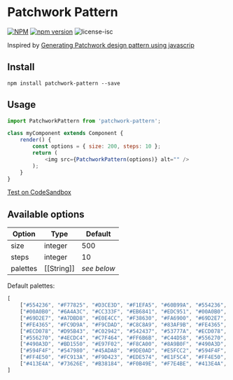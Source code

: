 
# Patchwork Pattern

[![NPM](https://nodei.co/npm/patchwork-pattern.png?downloads=true&downloadRank=true&stars=true)](https://nodei.co/npm/patchwork-pattern/)
[![npm version](https://badge.fury.io/js/patchwork-pattern.svg)](https://badge.fury.io/js/patchwork-pattern)
![license-isc](https://img.shields.io/github/license/giatro/patchwork-pattern.svg)

Inspired by [Generating Patchwork design pattern using javascrip](https://codeburst.io/generating-patchwork-design-patterns-using-javascript-a980ca094fd0)

## Install
```
npm install patchwork-pattern --save
```

## Usage
```js
import PatchworkPattern from 'patchwork-pattern';

class myComponent extends Component {
    render() {
        const options = { size: 200, steps: 10 };
        return (
            <img src={PatchworkPattern(options)} alt="" />
        );
    }
}
```
[Test on CodeSandbox](https://codesandbox.io/s/wonderful-bhabha-p7hlc?fontsize=14)

## Available options

| Option | Type | Default |
| ------ | ---- | ------- |
| size | integer | 500 |
| steps | integer | 10 |
| palettes | [[String]] | *see below* |

Default palettes:

```js
[
    ["#554236", "#F77825", "#D3CE3D", "#F1EFA5", "#60B99A", "#554236", "#F77825", "#D3CE3D"], // https://www.colourlovers.com/palette/940086/mystery_machine
    ["#00A0B0", "#6A4A3C", "#CC333F", "#EB6841", "#EDC951", "#00A0B0", "#6A4A3C", "#CC333F"], // https://www.colourlovers.com/palette/1473/Ocean_Five
    ["#69D2E7", "#A7DBD8", "#E0E4CC", "#F38630", "#FA6900", "#69D2E7", "#A7DBD8", "#E0E4CC"], // https://www.colourlovers.com/palette/92095/Giant_Goldfish
    ["#FE4365", "#FC9D9A", "#F9CDAD", "#C8C8A9", "#83AF9B", "#FE4365", "#FC9D9A", "#F9CDAD"], // https://www.colourlovers.com/palette/629637/()
    ["#ECD078", "#D95B43", "#C02942", "#542437", "#53777A", "#ECD078", "#D95B43", "#C02942"], // https://www.colourlovers.com/palette/694737/Thought_Provoking
    ["#556270", "#4ECDC4", "#C7F464", "#FF6B6B", "#C44D58", "#556270", "#4ECDC4", "#C7F464"], // https://www.colourlovers.com/palette/1930/cheer_up_emo_kid
    ["#490A3D", "#BD1550", "#E97F02", "#F8CA00", "#8A9B0F", "#490A3D", "#BD1550", "#E97F02"], // https://www.colourlovers.com/palette/848743/(_”_)
    ["#594F4F", "#547980", "#45ADA8", "#9DE0AD", "#E5FCC2", "#594F4F", "#547980", "#45ADA8"], // https://www.colourlovers.com/palette/443995/i_demand_a_pancake
    ["#FF4E50", "#FC913A", "#F9D423", "#EDE574", "#E1F5C4", "#FF4E50", "#FC913A", "#F9D423"], // https://www.colourlovers.com/palette/937624/Dance_To_Forg
    ["#413E4A", "#73626E", "#B38184", "#F0B49E", "#F7E4BE", "#413E4A", "#73626E", "#B38184"]  // https://www.colourlovers.com/palette/723615/clairedelune
]
```

